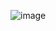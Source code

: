 ![image](https://user-images.githubusercontent.com/60442877/197436113-02746f21-fe47-480a-8242-7d002931f83b.png)
